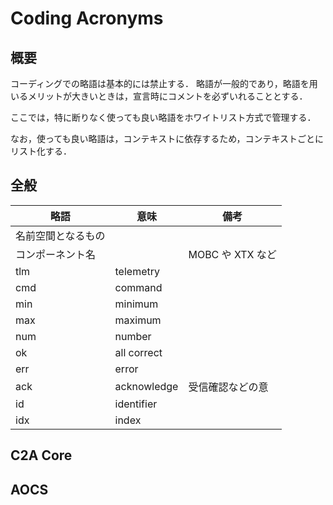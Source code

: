 # Coding Acronyms

## 概要
コーディングでの略語は基本的には禁止する．
略語が一般的であり，略語を用いるメリットが大きいときは，宣言時にコメントを必ずいれることとする．

ここでは，特に断りなく使っても良い略語をホワイトリスト方式で管理する．

なお，使っても良い略語は，コンテキストに依存するため，コンテキストごとにリスト化する．

## 全般
| 略語 | 意味 | 備考 |
| -- | -- | -- |
| 名前空間となるもの |  |  |
| コンポーネント名 |  | MOBC や XTX など |
| tlm | telemetry |  |
| cmd | command |  |
| min | minimum |  |
| max | maximum |  |
| num | number |  |
| ok | all correct |  |
| err | error |  |
| ack | acknowledge | 受信確認などの意 |
| id | identifier |  |
| idx | index |  |


## C2A Core


## AOCS
